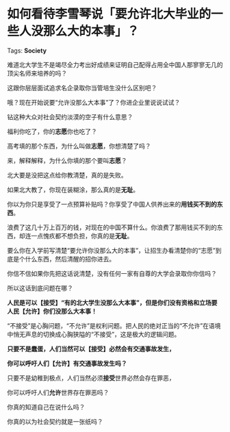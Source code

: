 # 如何看待李雪琴说「要允许北大毕业的一些人没那么大的本事」？

Tags: **Society**

难道北大学生不是竭尽全力考出好成绩来证明自己配得占用全中国人那寥寥无几的顶尖名师来培养的吗？

这跟你层层面试追求名企录取你当管培生没什么区别吧？

哦？现在开始说要“允许没那么大本事”了？你进企业里说说试试？

钻这种大众对社会契约淡漠的空子有什么意思？

福利你吃了，你的**志愿**你也吃了？

高考填的那个东西，为什么叫做**志愿**，你想清楚了吗？

来，解释解释，为什么你填的那个要叫**志愿**？

北大要是没把这点给你教清楚，真的是失败。

如果北大教了，你现在装糊涂，那么真的是**无耻**。

你以为你只是享受了一点预算补贴吗？你享受了中国人供养出来的**用钱买不到的东西**。

浪费了这几十万上百万的钱，对现在的中国不算什么。你浪费了那用钱买不到的东西，却连一点愧疚都不想负担，你真的是**无耻**。

要么你在入学前写清楚“要允许你没那么大的本事”，让招生办看清楚你的“志愿”到底是个什么东西，然后清醒的招你进去。

你信不信如果你先把这话说清楚，没有任何一家有自尊的大学会录取你你信吗？

  


所以这话到底问题在哪？

**人民是可以【接受】“有的北大学生没那么大本事”，但是你们没有资格和立场要人民【允许】你们没那么大本事！**

“不接受”是心胸问题，“不允许”是权利问题。把人民的绝对正当的“不允许”在语境中悄无声息的切换成心胸狭隘的“不接受”，这是极大的逻辑问题。

**只要不是蠢蛋，人们当然可以【接受】必然会有交通事故发生，**

**你可以呼吁人们【允许】有交通事故发生吗？**

  


只要不是幼稚到极点，人们当然必须**接受**世界必然会存在罪恶，

你可以呼吁人们**允许**世界存在罪恶吗？

  


你真的知道自己在说什么吗？

  


你真的以为社会契约就是一张纸吗？



